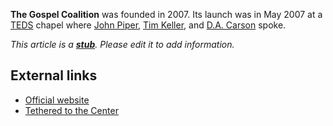 **The Gospel Coalition** was founded in 2007. Its launch was in May
2007 at a [TEDS](TEDS "TEDS") chapel where
[John Piper](John_Piper "John Piper"),
[Tim Keller](Tim_Keller "Tim Keller"), and
[D.A. Carson](D.A._Carson "D.A. Carson") spoke.

*This article is a **[stub](http://www.theopedia.com/Category:Theopedia_stubs "Category:Theopedia stubs")**. Please edit it to add information.*
## External links

-   [Official website](http://www.thegospelcoalition.org)
-   [Tethered to the Center](http://www.christianitytoday.com/ct/2007/october/37.70.html)



